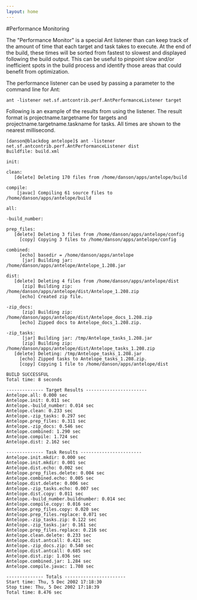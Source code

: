 ```yaml
---
layout: home
---
```


#Performance Monitoring

The "Performance Monitor" is a special Ant listener than can keep track of the amount of time that each target and task takes to execute. At the end of the build, these times will be sorted from fastest to slowest and displayed following the build output. This can be useful to pinpoint slow and/or inefficient spots in the build process and identify those areas that could benefit from optimization.

The performance listener can be used by passing a parameter to the command line for Ant:

```shell
ant -listener net.sf.antcontrib.perf.AntPerformanceListener target
```

Following is an example of the results from using the listener. The result format is projectname.targetname for targets and projectname.targetname.taskname for tasks. All times are shown to the nearest millisecond.

```shell
[danson@blackdog antelope]$ ant -listener net.sf.antcontrib.perf.AntPerformanceListener dist
Buildfile: build.xml

init:

clean:
   [delete] Deleting 170 files from /home/danson/apps/antelope/build

compile:
    [javac] Compiling 61 source files to /home/danson/apps/antelope/build

all:

-build_number:

prep_files:
   [delete] Deleting 3 files from /home/danson/apps/antelope/config
     [copy] Copying 3 files to /home/danson/apps/antelope/config

combined:
     [echo] basedir = /home/danson/apps/antelope
      [jar] Building jar: /home/danson/apps/antelope/Antelope_1.208.jar

dist:
   [delete] Deleting 4 files from /home/danson/apps/antelope/dist
      [zip] Building zip: /home/danson/apps/antelope/dist/Antelope_1.208.zip
     [echo] Created zip file.

-zip_docs:
      [zip] Building zip: /home/danson/apps/antelope/dist/Antelope_docs_1.208.zip
     [echo] Zipped docs to Antelope_docs_1.208.zip.

-zip_tasks:
      [jar] Building jar: /tmp/Antelope_tasks_1.208.jar
      [zip] Building zip: /home/danson/apps/antelope/dist/Antelope_tasks_1.208.zip
   [delete] Deleting: /tmp/Antelope_tasks_1.208.jar
     [echo] Zipped tasks to Antelope_tasks_1.208.zip.
     [copy] Copying 1 file to /home/danson/apps/antelope/dist

BUILD SUCCESSFUL
Total time: 8 seconds

-------------- Target Results -----------------------
Antelope.all: 0.000 sec
Antelope.init: 0.011 sec
Antelope.-build_number: 0.014 sec
Antelope.clean: 0.233 sec
Antelope.-zip_tasks: 0.297 sec
Antelope.prep_files: 0.311 sec
Antelope.-zip_docs: 0.546 sec
Antelope.combined: 1.290 sec
Antelope.compile: 1.724 sec
Antelope.dist: 2.162 sec

-------------- Task Results -----------------------
Antelope.init.mkdir: 0.000 sec
Antelope.init.mkdir: 0.001 sec
Antelope.dist.echo: 0.002 sec
Antelope.prep_files.delete: 0.004 sec
Antelope.combined.echo: 0.005 sec
Antelope.dist.delete: 0.006 sec
Antelope.-zip_tasks.echo: 0.007 sec
Antelope.dist.copy: 0.011 sec
Antelope.-build_number.buildnumber: 0.014 sec
Antelope.compile.copy: 0.016 sec
Antelope.prep_files.copy: 0.020 sec
Antelope.prep_files.replace: 0.071 sec
Antelope.-zip_tasks.zip: 0.122 sec
Antelope.-zip_tasks.jar: 0.161 sec
Antelope.prep_files.replace: 0.216 sec
Antelope.clean.delete: 0.233 sec
Antelope.dist.antcall: 0.421 sec
Antelope.-zip_docs.zip: 0.540 sec
Antelope.dist.antcall: 0.685 sec
Antelope.dist.zip: 1.036 sec
Antelope.combined.jar: 1.284 sec
Antelope.compile.javac: 1.708 sec

-------------- Totals -----------------------
Start time: Thu, 5 Dec 2002 17:18:30
Stop time: Thu, 5 Dec 2002 17:18:39
Total time: 8.476 sec
```
